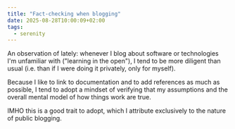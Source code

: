 ```yaml
---
title: "Fact-checking when blogging"
date: 2025-08-28T10:00:09+02:00
tags:
  - serenity
---
```


An observation of lately: whenever I blog about software or technologies I'm
unfamiliar with ("learning in the open"), I tend to be more diligent than usual
(i.e. than if I were doing it privately, only for myself).

Because I like to link to documentation and to add references as much as
possible, I tend to adopt a mindset of verifying that my assumptions and the
overall mental model of how things work are true.

IMHO this is a good trait to adopt, which I attribute exclusively to the nature
of public blogging.
